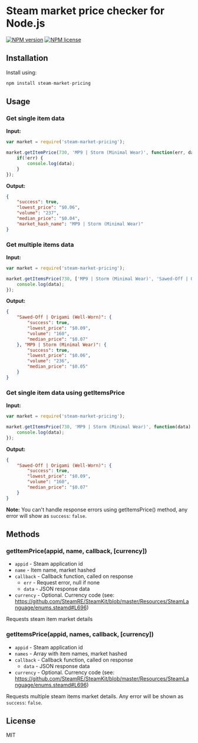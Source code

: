 # Steam market price checker for Node.js
[![NPM version](https://img.shields.io/npm/v/steam-market-pricing.svg)](https://npmjs.org/package/steam-market-pricing "View this project on NPM")
[![NPM license](https://img.shields.io/npm/l/steam-market-pricing.svg)](https://npmjs.org/package/steam-market-pricing "View this project on NPM")

## Installation

Install using:
```js
npm install steam-market-pricing
```

## Usage

### Get single item data
**Input:**
```js
var market = require('steam-market-pricing');

market.getItemPrice(730, 'MP9 | Storm (Minimal Wear)', function(err, data) {
    if(!err) {
        console.log(data);
    }
});
```

**Output:**
```json
{
    "success": true,
    "lowest_price": "$0.06",
    "volume": "237",
    "median_price": "$0.04",
    "market_hash_name": "MP9 | Storm (Minimal Wear)"
}
```

### Get multiple items data
**Input:**
```js
var market = require('steam-market-pricing');

market.getItemsPrice(730, ['MP9 | Storm (Minimal Wear)', 'Sawed-Off | Origami (Well-Worn)'], function(data) {
    console.log(data);
});
```

**Output:**
```json
{
    "Sawed-Off | Origami (Well-Worn)": {
        "success": true,
        "lowest_price": "$0.09",
        "volume": "160",
        "median_price": "$0.07"
    }, "MP9 | Storm (Minimal Wear)": {
        "success": true,
        "lowest_price": "$0.06",
        "volume": "236",
        "median_price": "$0.05"
    }
}
```

### Get single item data using getItemsPrice
**Input:**
```js
var market = require('steam-market-pricing');

market.getItemsPrice(730, 'MP9 | Storm (Minimal Wear)', function(data) {
    console.log(data);
});
```

**Output:**
```json
{
    "Sawed-Off | Origami (Well-Worn)": {
        "success": true,
        "lowest_price": "$0.09",
        "volume": "160",
        "median_price": "$0.07"
    }
}
```

**Note:** You can't handle response errors using getItemsPrice() method, any error will show as `success`: `false`.

## Methods

### getItemPrice(appid, name, callback, [currency])
- `appid` - Steam application id
- `name` - Item name, market hashed
- `callback` - Callback function, called on response
    - `err` - Request error, null if none
    - `data` - JSON response data
- `currency` - Optional. Currency code (see: https://github.com/SteamRE/SteamKit/blob/master/Resources/SteamLanguage/enums.steamd#L696)

Requests steam item market details

### getItemsPrice(appid, names, callback, [currency])
- `appid` - Steam application id
- `names` - Array with item names, market hashed
- `callback` - Callback function, called on response
    - `data` - JSON response data
- `currency` - Optional. Currency code (see: https://github.com/SteamRE/SteamKit/blob/master/Resources/SteamLanguage/enums.steamd#L696)

Requests multiple steam items market details. Any error will be shown as `success`: `false`.

## License
MIT

